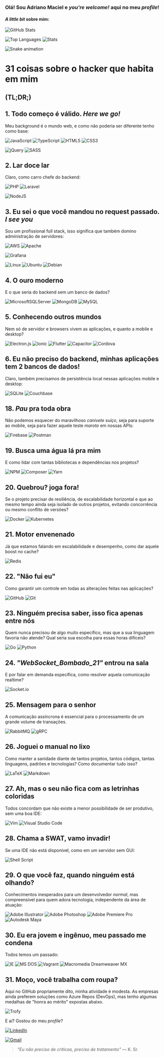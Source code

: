 ### Olá! Sou Adriano Maciel e _you're welcome!_ aqui no meu _profile_!

#### _A little bit_ sobre mim:

![GitHub Stats](https://github-readme-stats.vercel.app/api?username=adrianowead&show_icons=true&theme=github_dark&include_all_commits=true&count_private=true&hide=contribs,commits)

![Top Languages](https://github-readme-stats.vercel.app/api/top-langs/?username=adrianowead&layout=compact&langs_count=7&theme=github_dark)
![Stats](https://github-readme-streak-stats.herokuapp.com/?user=adrianowead&theme=github-dark-blue)

![Snake animation](https://github.com/adrianowead/adrianowead/blob/output/github-contribution-grid-snake.svg)

# 31 coisas sobre o hacker que habita em mim
## (TL;DR;)

## 1. Todo começo é válido. _Here we go!_

Meu background é o mundo web, e como não poderia ser diferente tenho como base:

![JavaScript](https://img.shields.io/badge/javascript-%23323330.svg?style=for-the-badge&logo=javascript&logoColor=%23F7DF1E)
![TypeScript](https://img.shields.io/badge/typescript-%23007ACC.svg?style=for-the-badge&logo=typescript&logoColor=white)
![HTML5](https://img.shields.io/badge/html5-%23E34F26.svg?style=for-the-badge&logo=html5&logoColor=white)
![CSS3](https://img.shields.io/badge/css3-%231572B6.svg?style=for-the-badge&logo=css3&logoColor=white)

![jQuery](https://img.shields.io/badge/jquery-%230769AD.svg?style=for-the-badge&logo=jquery&logoColor=white)
![SASS](https://img.shields.io/badge/SASS-hotpink.svg?style=for-the-badge&logo=SASS&logoColor=white)


## 2. Lar doce lar
Claro, como carro chefe do backend:

![PHP](https://img.shields.io/badge/php-%23777BB4.svg?style=for-the-badge&logo=php&logoColor=white)
![Laravel](https://img.shields.io/badge/laravel-%23FF2D20.svg?style=for-the-badge&logo=laravel&logoColor=white)

![NodeJS](https://img.shields.io/badge/node.js-6DA55F?style=for-the-badge&logo=node.js&logoColor=white)


## 3. Eu sei o que você mandou no request passado. _I see you_

Sou um profissional full stack, isso significa que também domino administração de servidores:

![AWS](https://img.shields.io/badge/AWS-%23FF9900.svg?style=for-the-badge&logo=amazon-aws&logoColor=white)
![Apache](https://img.shields.io/badge/apache-%23D42029.svg?style=for-the-badge&logo=apache&logoColor=white)

![Grafana](icons/grafana.svg)

![Linux](https://img.shields.io/badge/Linux-FCC624?style=for-the-badge&logo=linux&logoColor=black)
![Ubuntu](https://img.shields.io/badge/Ubuntu-E95420?style=for-the-badge&logo=ubuntu&logoColor=white)
![Debian](https://img.shields.io/badge/Debian-D70A53?style=for-the-badge&logo=debian&logoColor=white)

## 4. O ouro moderno

E o que seria do backend sem um banco de dados?


![MicrosoftSQLServer](https://img.shields.io/badge/Microsoft%20SQL%20Sever-CC2927?style=for-the-badge&logo=microsoft%20sql%20server&logoColor=white)
![MongoDB](https://img.shields.io/badge/MongoDB-%234ea94b.svg?style=for-the-badge&logo=mongodb&logoColor=white)
![MySQL](https://img.shields.io/badge/mysql-%2300f.svg?style=for-the-badge&logo=mysql&logoColor=white)


## 5. Conhecendo outros mundos
Nem só de servidor e browsers vivem as aplicações, e quanto a mobile e desktop?

![Electron.js](https://img.shields.io/badge/Electron-191970?style=for-the-badge&logo=Electron&logoColor=white)
![Ionic](https://img.shields.io/badge/Ionic-3880FF?style=for-the-badge&logo=ionic&logoColor=white)
![Flutter](https://img.shields.io/badge/Flutter-02569B?style=for-the-badge&logo=flutter&logoColor=white)
![Capacitor](https://img.shields.io/badge/Capacitor-119EFF?style=for-the-badge&logo=Capacitor&logoColor=white)
![Cordova](https://img.shields.io/badge/Cordova-35434F?style=for-the-badge&logo=apache-cordova&logoColor=E8E8E8)

## 6. Eu não preciso do backend, minhas aplicações tem 2 bancos de dados!

Claro, também precisamos de persistência local nessas aplicações mobile e desktop:

![SQLite](https://img.shields.io/badge/sqlite-%2307405e.svg?style=for-the-badge&logo=sqlite&logoColor=white)
![Couchbase](https://img.shields.io/badge/Couchbase-EA2328?style=for-the-badge&logo=couchbase&logoColor=white)

## 18. _Pau_ pra toda obra

Não podemos esquecer do maravilhoso _canivete suíço_, seja para suporte ao mobile, seja para fazer aquele teste _maroto_ em nossas APIs:

![Firebase](https://img.shields.io/badge/firebase-%23039BE5.svg?style=for-the-badge&logo=firebase)
![Postman](https://img.shields.io/badge/Postman-FF6C37?style=for-the-badge&logo=postman&logoColor=white)

## 19. Busca uma água lá pra mim

E como lidar com tantas bibliotecas e dependências nos projetos?

![NPM](https://img.shields.io/badge/NPM-%23000000.svg?style=for-the-badge&logo=npm&logoColor=white)
![Composer](https://img.shields.io/badge/Composer-885630?style=for-the-badge&logo=Composer&logoColor=white)
![Yarn](https://img.shields.io/badge/yarn-%232C8EBB.svg?style=for-the-badge&logo=yarn&logoColor=white)

## 20. Quebrou? joga fora!

Se o projeto precisar de resiliência, de escalabilidade horizontal e que ao mesmo tempo ainda seja isolado de outros projetos, evitando concorrência ou mesmo conflito de versões?

![Docker](https://img.shields.io/badge/docker-%230db7ed.svg?style=for-the-badge&logo=docker&logoColor=white)
![Kubernetes](https://img.shields.io/badge/kubernetes-%23326ce5.svg?style=for-the-badge&logo=kubernetes&logoColor=white)

## 21. Motor envenenado

Já que estamos falando em escalabilidade e desempenho, como dar aquele boost no cache?

![Redis](https://img.shields.io/badge/redis-%23DD0031.svg?style=for-the-badge&logo=redis&logoColor=white)


## 22. "Não fui eu"

Como garantir um controle em todas as alterações feitas nas aplicações?

![GitHub](https://img.shields.io/badge/github-%23121011.svg?style=for-the-badge&logo=github&logoColor=white)
![Git](https://img.shields.io/badge/git-%23F05033.svg?style=for-the-badge&logo=git&logoColor=white)

## 23. Ninguém precisa saber, isso fica apenas entre nós

Quem nunca precisou de algo muito específico, mas que a sua linguagem favoria não atende? Qual seria sua escolha para essas horas difíceis?

![Go](https://img.shields.io/badge/go-%2300ADD8.svg?style=for-the-badge&logo=go&logoColor=white)
![Python](https://img.shields.io/badge/python-3670A0?style=for-the-badge&logo=python&logoColor=ffdd54)

## 24. _"WebSocket_Bombado_21"_ entrou na sala

E por falar em demanda específica, como resolver aquela comunicação realtime?

![Socket.io](https://img.shields.io/badge/Socket.io-black?style=for-the-badge&logo=socket.io&badgeColor=010101)

## 25. Mensagem para o senhor

A comunicação assíncrona é essencial para o processamento de um grande volume de transações.

![RabbitMQ](https://img.shields.io/badge/Rabbitmq-FF6600?style=for-the-badge&logo=rabbitmq&logoColor=white)
![gRPC](icons/grpc.svg)

## 26. Joguei o manual no lixo

Como manter a sanidade diante de tantos projetos, tantos códigos, tantas linguagens, padrões e tecnologias? Como documentar tudo isso?

![LaTeX](https://img.shields.io/badge/latex-%23008080.svg?style=for-the-badge&logo=latex&logoColor=white)
![Markdown](https://img.shields.io/badge/markdown-%23000000.svg?style=for-the-badge&logo=markdown&logoColor=white)

## 27. Ah, mas o seu não fica com as letrinhas coloridas

Todos concordam que não existe a menor possibilidade de ser produtivo, sem uma boa IDE:

![Vim](https://img.shields.io/badge/VIM-%2311AB00.svg?style=for-the-badge&logo=vim&logoColor=white)
![Visual Studio Code](https://img.shields.io/badge/Visual%20Studio%20Code-0078d7.svg?style=for-the-badge&logo=visual-studio-code&logoColor=white)

## 28. Chama a SWAT, vamo invadir!

Se uma IDE não está disponível, como em um servidor sem GUI:

![Shell Script](https://img.shields.io/badge/shell_script-%23121011.svg?style=for-the-badge&logo=gnu-bash&logoColor=white)

## 29. O que você faz, quando ninguém está olhando?

Conhecimentos inesperados para um desenvolvedor _normal_, mas compreensível para quem adora tecnologia, independente da área de atuação:

![Adobe Illustrator](https://img.shields.io/badge/adobe%20illustrator-%23FF9A00.svg?style=for-the-badge&logo=adobe%20illustrator&logoColor=white)
![Adobe Photoshop](https://img.shields.io/badge/adobe%20photoshop-%2331A8FF.svg?style=for-the-badge&logo=adobe%20photoshop&logoColor=white)
![Adobe Premiere Pro](https://img.shields.io/badge/Adobe%20Premiere%20Pro-9999FF.svg?style=for-the-badge&logo=Adobe%20Premiere%20Pro&logoColor=white)
![Autodesk Maya](icons/maya.svg)

## 30. Eu era jovem e ingênuo, meu passado me condena

Todos temos um passado:

![IE](https://img.shields.io/badge/Internet%20Explorer-0076D6?style=for-the-badge&logo=Internet%20Explorer&logoColor=white)
![MS DOS](icons/ms-dos.svg)
![Vagrant](https://img.shields.io/badge/vagrant-%231563FF.svg?style=for-the-badge&logo=vagrant&logoColor=white)
![Macromedia Dreamweaver MX](icons/macromedia-dreamweaver-mx.svg)

## 31. Moço, você trabalha com roupa?

Aqui no GitHub propriamente dito, minha atividade é modesta. As empresas ainda preferem soluções como Azure Repos (DevOps), mas tenho algumas medalhas de "honra ao mérito" expostas abaixo.

![Trofy](https://github-profile-trophy.vercel.app/?username=adrianowead&theme=darkhub&title=MultiLanguage,Repositories,Commits,PullRequest)

E aí?
Gostou do meu _profile_?

[![LinkedIn](https://img.shields.io/badge/-LinkedIn-%230077B5?style=for-the-badge&logo=linkedin&logoColor=white)](https://www.linkedin.com/in/adrianowead)

[![Gmail](https://img.shields.io/badge/Gmail-D14836?style=for-the-badge&logo=gmail&logoColor=white)](mailto:adriano.wead@gmail.com?subject=Ol%C3%A1%20Adriano%21)


>_"Eu não preciso de críticas, preciso de tratamento"_
— K. Sr.